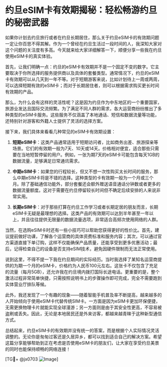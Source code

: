 # 约旦eSIM卡有效期揭秘：轻松畅游约旦的秘密武器

如果你计划去约旦旅行或者在约旦长期居住，那么关于约旦eSIM卡的有效期问题一定让你百思不得其解。作为一个曾经在约旦生活过一段时间的人，我深知大家对这个问题的关注度有多高。今天就来给大家详细解答一下，顺便分享一些我在约旦使用eSIM卡的真实体验。

首先，让我们明确一点：约旦的eSIM卡有效期并不是一个固定不变的数字。它主要取决于你所选择的服务提供商以及具体的套餐类型。通常情况下，约旦的eSIM卡有效期可以从几天到一年不等。对于短期游客来说，比如计划待上一周或两周，可以选择短期有效的eSIM卡；而对于长期居住者，则可以根据需求购买更长时间有效期的产品。

那么，为什么会有这样的灵活性呢？这是因为约旦作为中东地区的一个重要国家，旅游业发达且国际交流频繁。为了满足不同人群的需求，各大运营商纷纷推出了多种类型的eSIM卡服务。这些服务不仅涵盖了本地通话、短信和数据流量等功能，还特别针对游客和外籍人士提供了灵活的选择方案。

接下来，我们具体来看看几种常见的eSIM卡有效期设置：

1. **短期eSIM卡**：这类产品通常适用于短期访问者，比如商务出差、旅游探亲等场景。它们的有效期一般为7天、10天或14天。价格相对便宜，适合那些只需要在当地短暂停留的用户。例如，一张为期7天的eSIM卡可能包含每天1GB的数据流量，足够满足日常通讯需求。

2. **中期eSIM卡**：如果您的行程较长，但又不想一次性购买太长时间的服务，那么中期eSIM卡将是不错的选择。这种类型的卡有效期一般为一个月或三个月。除了基础通信功能外，部分套餐还会额外赠送语音通话分钟数或者更多的数据流量额度。这对于需要在约旦停留较长时间但不确定后续安排的人来说非常实用。

3. **长期eSIM卡**：对于那些打算在约旦工作学习或者长期定居的朋友而言，长期eSIM卡无疑是最理想的选择。这类产品的有效期可以达到半年甚至一年以上，并且往往提供无限量的数据流量选项，非常适合高频次使用网络的人群。

当然，在选购eSIM卡时还有一些小技巧可以帮助您获得更好的性价比。首先，建议提前做好功课，了解各个运营商的具体资费标准和服务内容；其次，可以通过官方渠道直接下单订购，这样不仅能确保产品质量，还能享受到更多优惠活动；最后，记得检查自己的设备是否支持eSIM技术，避免因硬件限制而无法正常使用。

说到这里，不得不提一下我在约旦期间的实际经历。当时我选择了某知名运营商提供的为期一个月的eSIM卡，价格约为人民币100元左右。这张卡不仅包含了充足的流量（每月5GB），还允许我在约旦境内拨打国际长途电话。更重要的是，整个激活过程非常简单快捷，只需按照说明书上的步骤操作即可完成，完全不需要跑到实体营业厅排队等候。

此外，我还发现了一个有趣的现象——随着智能手机普及率不断提高，越来越多的人开始倾向于使用eSIM卡代替传统SIM卡。一方面是因为eSIM卡更加环保便捷，无需更换物理卡片就能实现全球漫游；另一方面则是由于其安全性更高，不容易被盗刷或丢失。因此，无论是本地居民还是外来访客，都越来越青睐于这种新型通信方式。

总结起来，约旦eSIM卡的有效期并没有统一的答案，而是根据个人实际情况灵活调整的。无论你是匆匆过客还是久居异乡，都可以找到适合自己的解决方案。希望这篇分享能够帮助到正在考虑是否使用eSIM卡的朋友们，让大家在享受约旦美景的同时也能保持顺畅的网络连接！

[TG💪+ @jx0703 ![Image](https://github.com/user-attachments/assets/dbca1d08-cadb-493c-b0ec-ad6f7a83f270)]